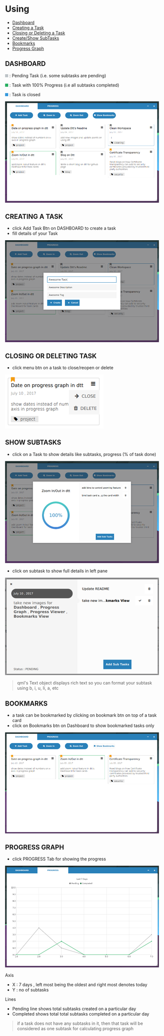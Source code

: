 # Using

* [Dashboard](#DASHBOARD)
* [Creating a Task](#CREATING-A-TASK)
* [Closing or Deleting a Task](#CLOSING-OR-DELETING-TASK)
* [Create/Show SubTasks](#SHOW-SUBTASKS)
* [Bookmarks](#BOOKMARKS)
* [Progress Graph](#PROGRESS-GRAPH)


## DASHBOARD

![GREY](images/grey.png) : Pending Task (i.e. some subtasks are pending)

![GREEN](images/green.png) : Task with 100% Progress (i.e all subtasks completed)

![BLUE](images/blue.png) : Task is closed

![DASHBOARD](images/dashboard.png)

## CREATING A TASK

* click Add Task Btn on DASHBOARD to create a task
* fill details of your Task

![CREATETASK](images/createtask.png)

## CLOSING OR DELETING TASK

* click menu btn on a task to close/reopen or delete

![MENU](images/menu.png)


## SHOW SUBTASKS

* click on a Task to show details like subtasks, progress (% of task done)

![TASKDETAIL](images/taskdetail.png)

* click on subtask to show full details in left pane

![PENDINGSUBTASK](images/pendingsubtask.png) 

> qml's Text object displays rich text so you can format your subtask using b, i, u, li, a, etc


## BOOKMARKS

* a task can be bookmarked by clicking on bookmark btn on top of a task card
* click on Bookmarks btn on Dashboard to show bookmarked tasks only

![BOOKMARKEDTASKS](images/bookmarks.png)

## PROGRESS GRAPH

* click PROGRESS Tab for showing the progress

![PROGRESS](images/progressgraph.png)

Axis
* X : 7 days , left most being the oldest and right most denotes today
* Y : no of subtasks

Lines
* Pending line shows total subtasks created on a particular day
* Completed shows total total subtasks completed on a particular day

> if a task does not have any subtasks in it, then that task will be considered as one subtask for calculating progress graph
